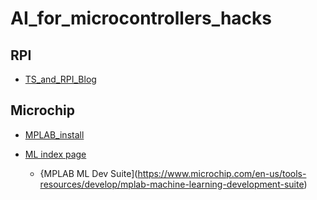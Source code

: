 # AI_for_microcontrollers_hacks

## RPI

- [TS_and_RPI_Blog](https://learn.adafruit.com/running-tensorflow-lite-on-the-raspberry-pi-4/initial-setup)

## Microchip

- [MPLAB_install](https://www.microchip.com/en-us/tools-resources/develop/mplab-x-ide#tabs)

- [ML index page](https://www.microchip.com/en-us/solutions/technologies/machine-learning)
  - {MPLAB ML Dev Suite](https://www.microchip.com/en-us/tools-resources/develop/mplab-machine-learning-development-suite)
